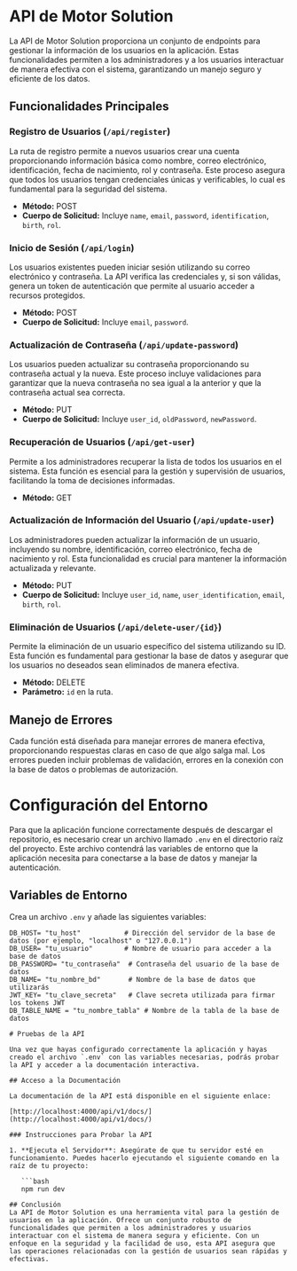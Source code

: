 # API de Motor Solution

La API de Motor Solution proporciona un conjunto de endpoints para gestionar la información de los usuarios en la aplicación. Estas funcionalidades permiten a los administradores y a los usuarios interactuar de manera efectiva con el sistema, garantizando un manejo seguro y eficiente de los datos.

## Funcionalidades Principales

### Registro de Usuarios (`/api/register`)
La ruta de registro permite a nuevos usuarios crear una cuenta proporcionando información básica como nombre, correo electrónico, identificación, fecha de nacimiento, rol y contraseña. Este proceso asegura que todos los usuarios tengan credenciales únicas y verificables, lo cual es fundamental para la seguridad del sistema.

- **Método:** POST
- **Cuerpo de Solicitud:** Incluye `name`, `email`, `password`, `identification`, `birth`, `rol`.

### Inicio de Sesión (`/api/login`)
Los usuarios existentes pueden iniciar sesión utilizando su correo electrónico y contraseña. La API verifica las credenciales y, si son válidas, genera un token de autenticación que permite al usuario acceder a recursos protegidos.

- **Método:** POST
- **Cuerpo de Solicitud:** Incluye `email`, `password`.

### Actualización de Contraseña (`/api/update-password`)
Los usuarios pueden actualizar su contraseña proporcionando su contraseña actual y la nueva. Este proceso incluye validaciones para garantizar que la nueva contraseña no sea igual a la anterior y que la contraseña actual sea correcta.

- **Método:** PUT
- **Cuerpo de Solicitud:** Incluye `user_id`, `oldPassword`, `newPassword`.

### Recuperación de Usuarios (`/api/get-user`)
Permite a los administradores recuperar la lista de todos los usuarios en el sistema. Esta función es esencial para la gestión y supervisión de usuarios, facilitando la toma de decisiones informadas.

- **Método:** GET

### Actualización de Información del Usuario (`/api/update-user`)
Los administradores pueden actualizar la información de un usuario, incluyendo su nombre, identificación, correo electrónico, fecha de nacimiento y rol. Esta funcionalidad es crucial para mantener la información actualizada y relevante.

- **Método:** PUT
- **Cuerpo de Solicitud:** Incluye `user_id`, `name`, `user_identification`, `email`, `birth`, `rol`.

### Eliminación de Usuarios (`/api/delete-user/{id}`)
Permite la eliminación de un usuario específico del sistema utilizando su ID. Esta función es fundamental para gestionar la base de datos y asegurar que los usuarios no deseados sean eliminados de manera efectiva.

- **Método:** DELETE
- **Parámetro:** `id` en la ruta.

## Manejo de Errores
Cada función está diseñada para manejar errores de manera efectiva, proporcionando respuestas claras en caso de que algo salga mal. Los errores pueden incluir problemas de validación, errores en la conexión con la base de datos o problemas de autorización.




# Configuración del Entorno

Para que la aplicación funcione correctamente después de descargar el repositorio, es necesario crear un archivo llamado `.env` en el directorio raíz del proyecto. Este archivo contendrá las variables de entorno que la aplicación necesita para conectarse a la base de datos y manejar la autenticación.

## Variables de Entorno

Crea un archivo `.env` y añade las siguientes variables:

```plaintext
DB_HOST= "tu_host"           # Dirección del servidor de la base de datos (por ejemplo, "localhost" o "127.0.0.1")
DB_USER= "tu_usuario"        # Nombre de usuario para acceder a la base de datos
DB_PASSWORD= "tu_contraseña"  # Contraseña del usuario de la base de datos
DB_NAME= "tu_nombre_bd"       # Nombre de la base de datos que utilizarás
JWT_KEY= "tu_clave_secreta"   # Clave secreta utilizada para firmar los tokens JWT
DB_TABLE_NAME = "tu_nombre_tabla" # Nombre de la tabla de la base de datos

# Pruebas de la API

Una vez que hayas configurado correctamente la aplicación y hayas creado el archivo `.env` con las variables necesarias, podrás probar la API y acceder a la documentación interactiva.

## Acceso a la Documentación

La documentación de la API está disponible en el siguiente enlace:

[http://localhost:4000/api/v1/docs/](http://localhost:4000/api/v1/docs/)

### Instrucciones para Probar la API

1. **Ejecuta el Servidor**: Asegúrate de que tu servidor esté en funcionamiento. Puedes hacerlo ejecutando el siguiente comando en la raíz de tu proyecto:

   ```bash
   npm run dev

## Conclusión
La API de Motor Solution es una herramienta vital para la gestión de usuarios en la aplicación. Ofrece un conjunto robusto de funcionalidades que permiten a los administradores y usuarios interactuar con el sistema de manera segura y eficiente. Con un enfoque en la seguridad y la facilidad de uso, esta API asegura que las operaciones relacionadas con la gestión de usuarios sean rápidas y efectivas.

